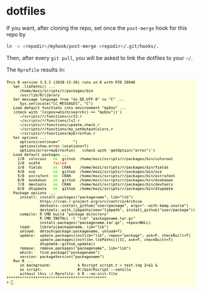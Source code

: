 # dotfiles

If you want, after cloning the repo, set once the `post-merge` hook for this repo by
```bash
ln -s <repodir>/myhook/post-merge <repodir>/.git/hooks/.
```
Then, after every `git pull`, you will be asked to link the dotfiles to your `~/`.


The `Rprofile` results in:
<br><br>
<img align="left" width="500" src="screen_rprofile.png">

